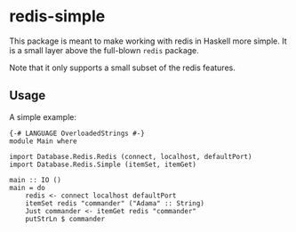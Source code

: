 redis-simple
============

This package is meant to make working with redis in Haskell more simple. It
is a small layer above the full-blown `redis` package.

Note that it only supports a small subset of the redis features.

Usage
-----

A simple example:

    {-# LANGUAGE OverloadedStrings #-}
    module Main where

    import Database.Redis.Redis (connect, localhost, defaultPort)
    import Database.Redis.Simple (itemSet, itemGet)

    main :: IO ()
    main = do
        redis <- connect localhost defaultPort
        itemSet redis "commander" ("Adama" :: String)
        Just commander <- itemGet redis "commander"
        putStrLn $ commander
